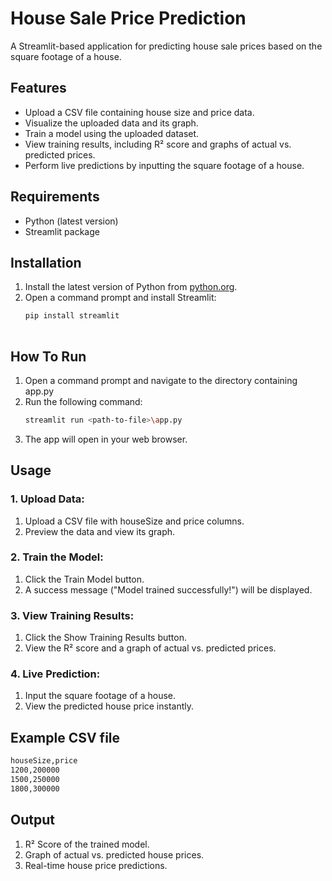 # House Sale Price Prediction 

A Streamlit-based application for predicting house sale prices based on the square footage of a house.


## Features

- Upload a CSV file containing house size and price data.
- Visualize the uploaded data and its graph.
- Train a model using the uploaded dataset.
- View training results, including R² score and graphs of actual vs. predicted prices.
- Perform live predictions by inputting the square footage of a house.


## Requirements

- Python (latest version)
- Streamlit package


## Installation

1. Install the latest version of Python from [python.org](https://www.python.org/).
2. Open a command prompt and install Streamlit:
   ```bash
   pip install streamlit
  

## How To Run
1. Open a command prompt and navigate to the directory containing app.py
2. Run the following command:
   ```bash
   streamlit run <path-to-file>\app.py

4. The app will open in your web browser.


## Usage
### 1. Upload Data:
1. Upload a CSV file with houseSize and price columns.
2. Preview the data and view its graph.

### 2. Train the Model:
1. Click the Train Model button.
2. A success message ("Model trained successfully!") will be displayed.

### 3. View Training Results:
1. Click the Show Training Results button.
2. View the R² score and a graph of actual vs. predicted prices.

### 4. Live Prediction:
1. Input the square footage of a house.
2. View the predicted house price instantly.


## Example CSV file
```bash
houseSize,price
1200,200000
1500,250000
1800,300000
```


## Output
1. R² Score of the trained model.
2. Graph of actual vs. predicted house prices.
3. Real-time house price predictions.





